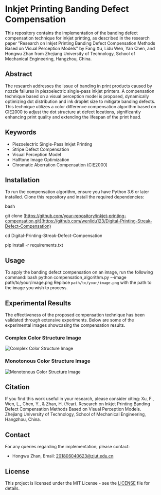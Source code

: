 # Inkjet Printing Banding Defect Compensation

This repository contains the implementation of the banding defect compensation technique for inkjet printing, as described in the research paper "Research on Inkjet Printing Banding Defect Compensation Methods Based on Visual Perception Models" by Fang Xu, Lidu Wen, Yan Chen, and Hongwu Zhan from Zhejiang University of Technology, School of Mechanical Engineering, Hangzhou, China.

## Abstract

The research addresses the issue of banding in print products caused by nozzle failures in piezoelectric single-pass inkjet printers. A compensation technique based on a visual perception model is proposed, dynamically optimizing dot distribution and ink droplet size to mitigate banding defects. This technique utilizes a color difference compensation algorithm based on CIE2000 to adjust the dot structure at defect locations, significantly enhancing print quality and extending the lifespan of the print head.

## Keywords

- Piezoelectric Single-Pass Inkjet Printing
- Stripe Defect Compensation
- Visual Perception Model
- Halftone Image Optimization
- Chromatic Aberration Compensation (CIE2000)

## Installation

To run the compensation algorithm, ensure you have Python 3.6 or later installed. Clone this repository and install the required dependencies:

bash

git clone [https://github.com/your-repository/inkjet-printing-compensation.git](https://github.com/wenlidu123/Digital-Printing-Streak-Defect-Compensation)

cd Digital-Printing-Streak-Defect-Compensation

pip install -r requirements.txt
## Usage

To apply the banding defect compensation on an image, run the following command:
bash
python compensation_algorithm.py --image path/to/your/image.png
Replace `path/to/your/image.png` with the path to the image you wish to process.

## Experimental Results

The effectiveness of the proposed compensation technique has been validated through extensive experiments. Below are some of the experimental images showcasing the compensation results.

### Complex Color Structure Image

![Complex Color Structure Image](https://github.com/wenlidu123/Digital-Printing-Streak-Defect-Compensation/blob/main/Experimental%20images/Complex%20Color%20Structure%20Image.png?raw=true)

### Monotonous Color Structure Image

![Monotonous Color Structure Image](https://github.com/wenlidu123/Digital-Printing-Streak-Defect-Compensation/blob/main/Experimental%20images/Monotonous%20Color%20Structure%20Image.png?raw=true)

## Citation

If you find this work useful in your research, please consider citing:
Xu, F., Wen, L., Chen, Y., & Zhan, H. (Year). Research on Inkjet Printing Banding Defect Compensation Methods Based on Visual Perception Models. Zhejiang University of Technology, School of Mechanical Engineering, Hangzhou, China.
## Contact

For any queries regarding the implementation, please contact:

- Hongwu Zhan, Email: 201806040623@zjut.edu.cn

## License

This project is licensed under the MIT License - see the [LICENSE](LICENSE) file for details.


